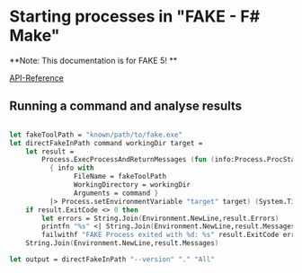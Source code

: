 # Starting processes in "FAKE - F# Make"

**Note:  This documentation is for FAKE 5! **

[API-Reference](apidocs/fake-core-process.html)

## Running a command and analyse results

```fsharp

let fakeToolPath = "known/path/to/fake.exe"
let directFakeInPath command workingDir target =
    let result =
        Process.ExecProcessAndReturnMessages (fun (info:Process.ProcStartInfo) ->
          { info with
                FileName = fakeToolPath
                WorkingDirectory = workingDir
                Arguments = command }
          |> Process.setEnvironmentVariable "target" target) (System.TimeSpan.FromMinutes 15.)
    if result.ExitCode <> 0 then 
        let errors = String.Join(Environment.NewLine,result.Errors)
        printfn "%s" <| String.Join(Environment.NewLine,result.Messages)
        failwithf "FAKE Process exited with %d: %s" result.ExitCode errors
    String.Join(Environment.NewLine,result.Messages)

let output = directFakeInPath "--version" "." "All"

```

